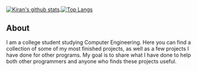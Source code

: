 <a href="https://github.com/anuraghazra/github-readme-stats">
  <img align="center" src="https://github-readme-stats.vercel.app/api?username=KiranWells&theme=gruvbox&show_icons=true&include_all_commits=true" alt="Kiran's github stats" />
</a>
<a href="https://github.com/anuraghazra/github-readme-stats">
  <img align="center" src="https://github-readme-stats.vercel.app/api/top-langs/?username=KiranWells&layout=compact&theme=gruvbox&exclude_repo=web-app" alt="Top Langs" />
</a>

## About

  I am a college student studying Computer Engineering. Here you can find a collection of some of my most finished projects, as well as a few projects I have done for other programs. My goal is to share what I have done to help both other programmers and anyone who finds these projects useful.
